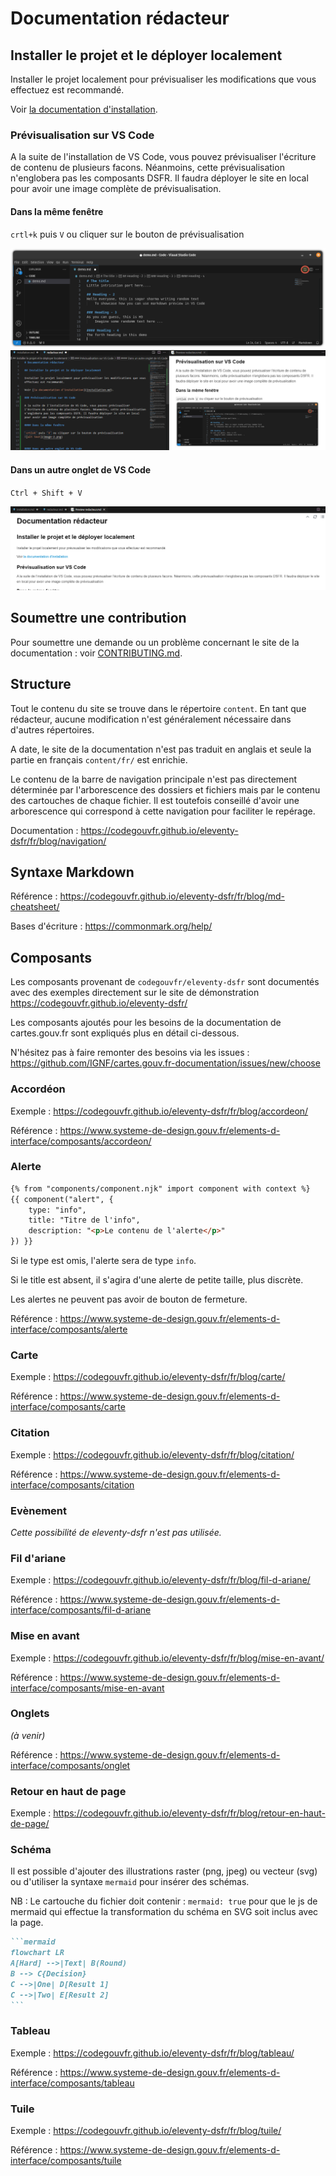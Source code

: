 # Documentation rédacteur 

## Installer le projet et le déployer localement

Installer le projet localement pour prévisualiser les modifications que vous effectuez est recommandé.

Voir [la documentation d'installation](installation.md).

### Prévisualisation sur VS Code

A la suite de l'installation de VS Code, vous pouvez prévisualiser l'écriture de contenu de plusieurs facons. Néanmoins, cette prévisualisation n'englobera pas les composants DSFR. Il faudra déployer le site en local pour avoir une image complète de prévisualisation.

#### Dans la même fenêtre 

`crtl+k` puis `V` ou cliquer sur le bouton de prévisualisation

![alt text](image-2.png)
![alt text](image-4.png)

#### Dans un autre onglet de VS Code

`Ctrl + Shift + V`

![![alt text](image-6.png)](image-5.png)


## Soumettre une contribution

Pour soumettre une demande ou un problème concernant le site de la documentation : voir [CONTRIBUTING.md](../CONTRIBUTING.md).

## Structure

Tout le contenu du site se trouve dans le répertoire `content`. En tant que rédacteur, aucune modification n'est généralement nécessaire dans d'autres répertoires.

A date, le site de la documentation n'est pas traduit en anglais et seule  la partie en français `content/fr/` est enrichie. 

Le contenu de la barre de navigation principale n'est pas directement déterminée par l'arborescence des dossiers et fichiers mais par le contenu des cartouches de chaque fichier.
Il est toutefois conseillé d'avoir une arborescence qui correspond à cette navigation pour faciliter le repérage.

Documentation : https://codegouvfr.github.io/eleventy-dsfr/fr/blog/navigation/

## Syntaxe Markdown

Référence : https://codegouvfr.github.io/eleventy-dsfr/fr/blog/md-cheatsheet/

Bases d'écriture : https://commonmark.org/help/

## Composants

Les composants provenant de `codegouvfr/eleventy-dsfr` sont documentés avec des exemples directement sur le site de démonstration https://codegouvfr.github.io/eleventy-dsfr/

Les composants ajoutés pour les besoins de la documentation de cartes.gouv.fr sont expliqués plus en détail ci-dessous.

N'hésitez pas à faire remonter des besoins via les issues : https://github.com/IGNF/cartes.gouv.fr-documentation/issues/new/choose

### Accordéon

Exemple : https://codegouvfr.github.io/eleventy-dsfr/fr/blog/accordeon/

Référence : https://www.systeme-de-design.gouv.fr/elements-d-interface/composants/accordeon/

### Alerte

```md
{% from "components/component.njk" import component with context %}
{{ component("alert", {
    type: "info",
    title: "Titre de l'info",
    description: "<p>Le contenu de l'alerte</p>"
}) }}
```

Si le type est omis, l'alerte sera de type `info`.

Si le title est absent, il s'agira d'une alerte de petite taille, plus discrète.

Les alertes ne peuvent pas avoir de bouton de fermeture.

Référence : https://www.systeme-de-design.gouv.fr/elements-d-interface/composants/alerte

### Carte

Exemple : https://codegouvfr.github.io/eleventy-dsfr/fr/blog/carte/

Référence : https://www.systeme-de-design.gouv.fr/elements-d-interface/composants/carte

### Citation

Exemple : https://codegouvfr.github.io/eleventy-dsfr/fr/blog/citation/

Référence : https://www.systeme-de-design.gouv.fr/elements-d-interface/composants/citation

### Evènement

_Cette possibilité de eleventy-dsfr n'est pas utilisée._

### Fil d'ariane

Exemple : https://codegouvfr.github.io/eleventy-dsfr/fr/blog/fil-d-ariane/

Référence : https://www.systeme-de-design.gouv.fr/elements-d-interface/composants/fil-d-ariane

### Mise en avant

Exemple : https://codegouvfr.github.io/eleventy-dsfr/fr/blog/mise-en-avant/

Référence : https://www.systeme-de-design.gouv.fr/elements-d-interface/composants/mise-en-avant

### Onglets

_(à venir)_

Référence : https://www.systeme-de-design.gouv.fr/elements-d-interface/composants/onglet

### Retour en haut de page

Exemple : https://codegouvfr.github.io/eleventy-dsfr/fr/blog/retour-en-haut-de-page/

### Schéma

Il est possible d'ajouter des illustrations raster (png, jpeg) ou vecteur (svg) ou d'utiliser la syntaxe `mermaid` pour insérer des schémas.

NB : Le cartouche du fichier doit contenir : `mermaid: true` pour que le js de mermaid qui effectue la transformation du schéma en SVG soit inclus avec la page.

````md
```mermaid
flowchart LR
A[Hard] -->|Text| B(Round)
B --> C{Decision}
C -->|One| D[Result 1]
C -->|Two| E[Result 2]
```
````

### Tableau

Exemple : https://codegouvfr.github.io/eleventy-dsfr/fr/blog/tableau/

Référence : https://www.systeme-de-design.gouv.fr/elements-d-interface/composants/tableau

### Tuile

Exemple : https://codegouvfr.github.io/eleventy-dsfr/fr/blog/tuile/

Référence : https://www.systeme-de-design.gouv.fr/elements-d-interface/composants/tuile
